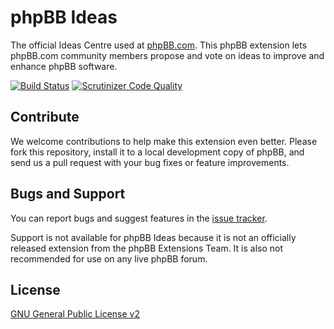 # phpBB Ideas

The official Ideas Centre used at [phpBB.com](https://www.phpbb.com/ideas/). This phpBB extension lets phpBB.com community members propose and vote on ideas to improve and enhance phpBB software.

[![Build Status](https://github.com/phpbb/ideas/actions/workflows/tests.yml/badge.svg)](https://github.com/phpbb/ideas/actions)
[![Scrutinizer Code Quality](https://scrutinizer-ci.com/g/phpbb/ideas/badges/quality-score.png?b=master)](https://scrutinizer-ci.com/g/phpbb/ideas/?branch=master)

## Contribute

We welcome contributions to help make this extension even better. Please fork this repository, install it to a local development copy of phpBB, and send us a pull request with your bug fixes or feature improvements.

## Bugs and Support

You can report bugs and suggest features in the [issue tracker](https://github.com/phpbb/ideas/issues).

Support is not available for phpBB Ideas because it is not an officially released extension from the phpBB Extensions Team. It is also not recommended for use on any live phpBB forum.

## License
[GNU General Public License v2](license.txt)

